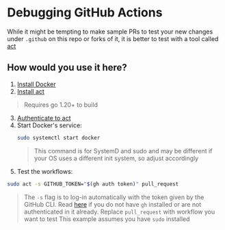 # Debugging GitHub Actions

While it might be tempting to make sample PRs to test your new changes under `.github` on this repo or forks of it, it is better to test with a tool called [act]()

## How would you use it here?

1. [Install Docker](https://docs.docker.com/engine/install)
2. [Install act](https://github.com/nektos/act?tab=readme-ov-file#manually-building-from-source)
  > Requires go 1.20+ to build
3. [Authenticate to act](https://nektosact.com/usage/index.html#github_token)
3. Start Docker's service:
   ```sh
   sudo systemctl start docker
   ```
   > This command is for SystemD and sudo and may be different if your OS uses a different init system, so adjust accordingly
4. Test the workflows:
  ```sh
  sudo act -s GITHUB_TOKEN="$(gh auth token)" pull_request
  ```
  > The `-s` flag is to log-in automatically with the token given by the GitHub CLI. Read [here](https://nektosact.com/usage/index.html#github_token) if you do not have `gh` installed or are not authenticated in it already.
  > Replace `pull_request` with workflow you want to test
  > This example assumes you have `sudo` installed
